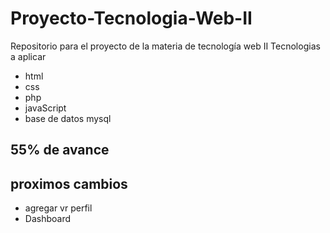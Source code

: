 # Proyecto-Tecnologia-Web-II
Repositorio para el proyecto de la materia de tecnología web II
Tecnologias a aplicar
* html
* css
* php
* javaScript
* base de datos mysql
## 55% de avance
## proximos cambios
* agregar vr perfil
* Dashboard